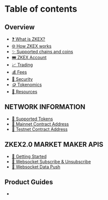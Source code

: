 # Table of contents

## Overview

* [❓ What is ZKEX?](README.md)
* [🌐 How ZKEX works](overview/our-features.md)
* [✨ Supported chains and coins](overview/supported-chains-and-coins.md)
* [🎟️ ZKEX Account](overview/zkex-account.md)
* [📈 Trading](overview/trading.md)
* [💰 Fees](<README (1).md>)
* [🔐 Security](overview/security.md)
* [🪙 Tokenomics](overview/tokenomics.md)
* [📔 Resources](overview/resources.md)

## &#x20;NETWORK INFORMATION

* [💸 Supported Tokens](network-information/supported-tokens.md)
* [🛫 Mainnet Contract Address](network-information/mainnet-contract-address.md)
* [🛬 Testnet Contract Address](network-information/testnet-contract-address.md)

## ZKEX2.0 MARKET MAKER APIS

* [💫 Getting Started](apis/making-a-post/getting-started.md)
* [🤍 Websocket Subscribe & Unsubscribe](zkex2.0-market-maker-apis/websocket-subscribe-and-unsubscribe.md)
* [📌 Websocket Data Push](zkex2.0-market-maker-apis/websocket-data-push.md)

## Product Guides

*
